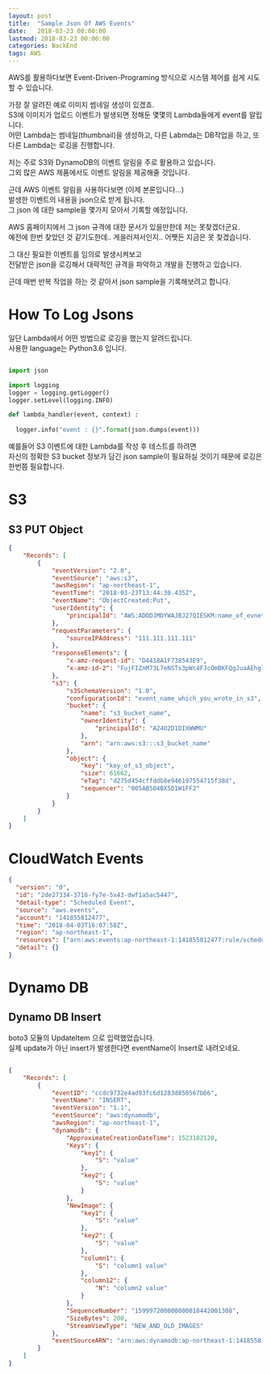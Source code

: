 ```yaml
---
layout: post
title:  "Sample Json Of AWS Events"
date:   2018-03-23 00:00:00
lastmod: 2018-03-23 00:00:00 
categories: BackEnd
tags: AWS 
---
```


AWS를 활용하다보면 Event-Driven-Programing 방식으로 시스템 제어를 쉽게 시도할 수 있습니다.  

가장 잘 알려진 예로 이미지 썸네일 생성이 있겠죠.  
S3에 이미지가 업로드 이벤트가 발생되면 정해둔 몇몇의 Lambda들에게 event를 알립니다.  
어떤 Lambda는 썸네일(thumbnail)을 생성하고, 다른 Labmda는 DB작업을 하고, 또 다른 Lambda는 로깅을 진행합니다.  

저는 주로 S3와 DynamoDB의 이벤트 알림을 주로 활용하고 있습니다.  
그외 많은 AWS 제품에서도 이벤트 알림을 제공해줄 것입니다.  


근데 AWS 이벤트 알림을 사용하다보면 (이제 본론입니다...)  
발생한 이벤트의 내용을 json으로 받게 됩니다.  
그 json 에 대한 sample을 몇가지 모아서 기록할 예정입니다.  


<!--more-->

AWS 홈페이지에서 그 json 규격에 대한 문서가 있을만한데 저는 못찾겠더군요.  
예전에 한번 찾았던 것 같기도한데.. 게을러져서인지.. 어쨋든 지금은 못 찾겠습니다.  

그 대신 필요한 이벤트를 임의로 발생시켜보고  
전달받은 json을 로깅해서 대략적인 규격을 파악하고 개발을 진행하고 있습니다.  

근데 매번 반복 작업을 하는 것 같아서 json sample을 기록해보려고 합니다.  

# How To Log Jsons

일단 Lambda에서 어떤 방법으로 로깅을 했는지 알려드립니다.  
사용한 language는 Python3.6 입니다.  

~~~python

import json

import logging
logger = logging.getLogger()
logger.setLevel(logging.INFO)

def lambda_handler(event, context) :
    
  logger.info("event : {}".format(json.dumps(event)))

~~~

예를들어 S3 이벤트에 대한 Lambda를 작성 후 테스트를 하려면  
자신의 정확한 S3 bucket 정보가 담긴 json sample이 필요하실 것이기 때문에 로깅은 한번쯤 필요합니다.  

# S3

## S3 PUT Object

~~~json
{
    "Records": [
        {
            "eventVersion": "2.0",
            "eventSource": "aws:s3",
            "awsRegion": "ap-northeast-1",
            "eventTime": "2018-03-23T13:44:30.435Z",
            "eventName": "ObjectCreated:Put",
            "userIdentity": {
                "principalId": "AWS:ADODJMDYWAJBJ27QIESKM:name_of_evnet_receiver_like_lambda"
            },
            "requestParameters": {
                "sourceIPAddress": "111.111.111.111"
            },
            "responseElements": {
                "x-amz-request-id": "D4418A1F738543E9",
                "x-amz-id-2": "FujFIZnM73L7eNSTs3pWc4FJcOmBKFQgJuaAEhglnxMgC41pFJgcCEcM2NGKQmwKlTO/5+OdMeE="
            },
            "s3": {
                "s3SchemaVersion": "1.0",
                "configurationId": "event_name_which_you_wrote_in_s3", 
                "bucket": {
                    "name": "s3_bucket_name",
                    "ownerIdentity": {
                        "principalId": "A24O2D1DIXWWMU"
                    },
                    "arn": "arn:aws:s3:::s3_bucket_name"
                },
                "object": {
                    "key": "key_of_s3_object",
                    "size": 61662,
                    "eTag": "d275d454cffddb8e946197554715f38d",
                    "sequencer": "005AB504BX5D1W1FF2"
                }
            }
        }
    ]
}
~~~


# CloudWatch Events

~~~json
{ 
  "version": "0", 
  "id": "2de27334-3716-fy7e-5x43-dwf1a5ac5447", 
  "detail-type": "Scheduled Event", 
  "source": "aws.events", 
  "account": "141855812477", 
  "time": "2018-04-03T16:07:58Z", 
  "region": "ap-northeast-1", 
  "resources": ["arn:aws:events:ap-northeast-1:141855812477:rule/scheduled_event_name_which_you_wrote"], 
  "detail": {}
}
~~~


# Dynamo DB

## Dynamo DB Insert

boto3 모듈의 UpdateItem 으로 입력했었습니다.  
실제 update가 아닌 insert가 발생한다면 eventName이 Insert로 내려오네요.  

~~~json

{
    "Records": [
        {
            "eventID": "ccdc9732e4ad93fc6d1283d850567b66",
            "eventName": "INSERT",
            "eventVersion": "1.1",
            "eventSource": "aws:dynamodb",
            "awsRegion": "ap-northeast-1",
            "dynamodb": {
                "ApproximateCreationDateTime": 1523182120,
                "Keys": {
                    "key1": {
                        "S": "value"
                    },
                    "key2": {
                        "S": "value"
                    }
                },
                "NewImage": {
                    "key1": {
                        "S": "value"
                    },
                    "key2": {
                        "S": "value"
                    },
                    "column1": {
                        "S": "column1 value"
                    },
                    "column12": {
                        "N": "column2 value"
                    }
                },
                "SequenceNumber": "159997200000000018442001308",
                "SizeBytes": 200,
                "StreamViewType": "NEW_AND_OLD_IMAGES"
            },
            "eventSourceARN": "arn:aws:dynamodb:ap-northeast-1:141855812477:table/your_table_name/stream/2018-03-21T14:31:59.473"
        }
    ]
}

~~~



